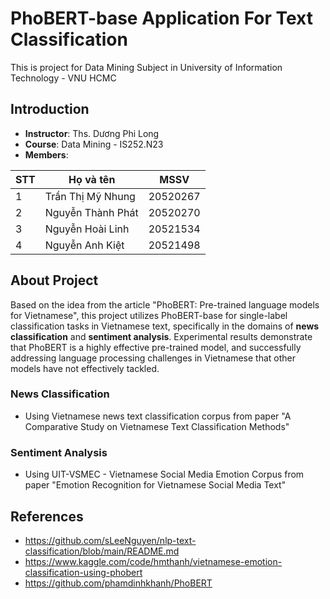# PhoBERT-base Application For Text Classification
This is project for Data Mining Subject in University of Information Technology - VNU HCMC

## Introduction
- **Instructor**: Ths. Dương Phi Long
- **Course**: Data Mining - IS252.N23
- **Members**: 

| STT | Họ và tên | MSSV | 
|--------------|-------|------|
| 1 | Trần Thị Mỹ Nhung | 20520267 |
| 2 | Nguyễn Thành Phát | 20520270 | 
| 3 | Nguyễn Hoài Linh | 20521534 | 
| 4 | Nguyễn Anh Kiệt | 20521498 | 

## About Project
Based on the idea from the article "PhoBERT: Pre-trained language models for Vietnamese", this project utilizes PhoBERT-base for single-label classification tasks in Vietnamese text, specifically in the domains of <b>news classification</b> and <b>sentiment analysis</b>. Experimental results demonstrate that PhoBERT is a highly effective pre-trained model, and successfully addressing language processing challenges in Vietnamese that other models have not effectively tackled.
### News Classification
- Using Vietnamese news text classification corpus from paper "A Comparative Study on Vietnamese Text Classification Methods"
### Sentiment Analysis
- Using UIT-VSMEC - Vietnamese Social Media Emotion Corpus from paper "Emotion Recognition for Vietnamese Social Media Text"
## References
- https://github.com/sLeeNguyen/nlp-text-classification/blob/main/README.md
- https://www.kaggle.com/code/hmthanh/vietnamese-emotion-classification-using-phobert
- https://github.com/phamdinhkhanh/PhoBERT
